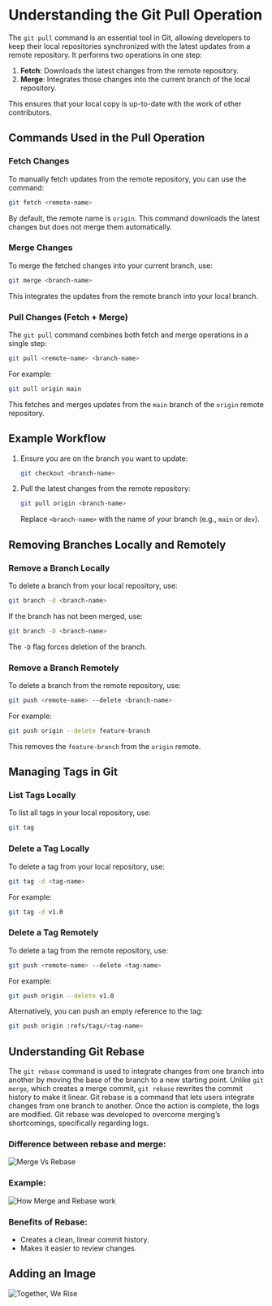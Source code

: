 # Understanding the Git Pull Operation

The `git pull` command is an essential tool in Git, allowing developers to keep their local repositories synchronized with the latest updates from a remote repository. It performs two operations in one step:

1. **Fetch**: Downloads the latest changes from the remote repository.
2. **Merge**: Integrates those changes into the current branch of the local repository.

This ensures that your local copy is up-to-date with the work of other contributors.

## Commands Used in the Pull Operation

### Fetch Changes
To manually fetch updates from the remote repository, you can use the command:
```bash
git fetch <remote-name>
```
By default, the remote name is `origin`. This command downloads the latest changes but does not merge them automatically.

### Merge Changes
To merge the fetched changes into your current branch, use:
```bash
git merge <branch-name>
```
This integrates the updates from the remote branch into your local branch.

### Pull Changes (Fetch + Merge)
The `git pull` command combines both fetch and merge operations in a single step:
```bash
git pull <remote-name> <branch-name>
```
For example:
```bash
git pull origin main
```
This fetches and merges updates from the `main` branch of the `origin` remote repository.

## Example Workflow
1. Ensure you are on the branch you want to update:
   ```bash
   git checkout <branch-name>
   ```
2. Pull the latest changes from the remote repository:
   ```bash
   git pull origin <branch-name>
   ```
   Replace `<branch-name>` with the name of your branch (e.g., `main` or `dev`).

## Removing Branches Locally and Remotely

### Remove a Branch Locally
To delete a branch from your local repository, use:
```bash
git branch -d <branch-name>
```
If the branch has not been merged, use:
```bash
git branch -D <branch-name>
```
The `-D` flag forces deletion of the branch.

### Remove a Branch Remotely
To delete a branch from the remote repository, use:
```bash
git push <remote-name> --delete <branch-name>
```
For example:
```bash
git push origin --delete feature-branch
```
This removes the `feature-branch` from the `origin` remote.

## Managing Tags in Git

### List Tags Locally
To list all tags in your local repository, use:
```bash
git tag
```

### Delete a Tag Locally
To delete a tag from your local repository, use:
```bash
git tag -d <tag-name>
```
For example:
```bash
git tag -d v1.0
```

### Delete a Tag Remotely
To delete a tag from the remote repository, use:
```bash
git push <remote-name> --delete <tag-name>
```
For example:
```bash
git push origin --delete v1.0
```
Alternatively, you can push an empty reference to the tag:
```bash
git push origin :refs/tags/<tag-name>
```

## Understanding Git Rebase

The `git rebase` command is used to integrate changes from one branch into another by moving the base of the branch to a new starting point. Unlike `git merge`, which creates a merge commit, `git rebase` rewrites the commit history to make it linear.
Git rebase is a command that lets users integrate changes from one branch to another. Once the action is complete, the logs are modified. Git rebase was developed to overcome merging’s shortcomings, specifically regarding logs.

### Difference between rebase and merge:
![Merge Vs Rebase](./MergeVsrebase.png)

### Example:
![How Merge and Rebase work](./mergeVSreshape.jpeg)

### Benefits of Rebase:
- Creates a clean, linear commit history.
- Makes it easier to review changes.

## Adding an Image

![Together, We Rise](./helpingimage.png)


